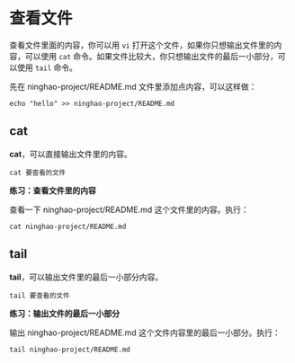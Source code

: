 # 查看文件

查看文件里面的内容，你可以用 `vi` 打开这个文件，如果你只想输出文件里的内容，可以使用 `cat` 命令。如果文件比较大，你只想输出文件的最后一小部分，可以使用 `tail` 命令。

先在 ninghao-project/README.md 文件里添加点内容，可以这样做：

```
echo "hello" >> ninghao-project/README.md
```

## cat

**cat**，可以直接输出文件里的内容。

```
cat 要查看的文件
```

**练习：查看文件里的内容**

查看一下 ninghao-project/README.md 这个文件里的内容。执行：

```
cat ninghao-project/README.md
```

## tail

**tail**，可以输出文件里的最后一小部分内容。

```
tail 要查看的文件
```

**练习：输出文件的最后一小部分**

输出 ninghao-project/README.md 这个文件内容里的最后一小部分。执行：

```
tail ninghao-project/README.md
```



